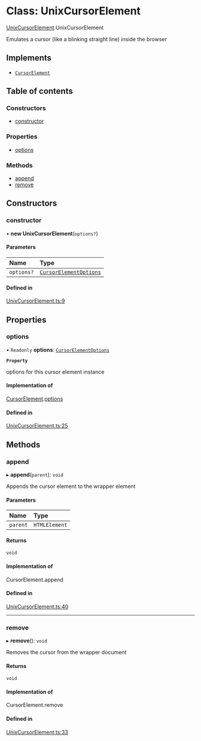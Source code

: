 # Class: UnixCursorElement

[UnixCursorElement](../wiki/UnixCursorElement).UnixCursorElement

Emulates a cursor (like a blinking straight line) inside the browser

## Implements

- [`CursorElement`](../wiki/types.CursorElement.CursorElement)

## Table of contents

### Constructors

- [constructor](../wiki/UnixCursorElement.UnixCursorElement#constructor)

### Properties

- [options](../wiki/UnixCursorElement.UnixCursorElement#options)

### Methods

- [append](../wiki/UnixCursorElement.UnixCursorElement#append)
- [remove](../wiki/UnixCursorElement.UnixCursorElement#remove)

## Constructors

### constructor

• **new UnixCursorElement**(`options?`)

#### Parameters

| Name | Type |
| :------ | :------ |
| `options?` | [`CursorElementOptions`](../wiki/types.CursorElementOptions.CursorElementOptions) |

#### Defined in

[UnixCursorElement.ts:9](https://github.com/LucEnden/unix-terminal-emulator/blob/f00e612/src/UnixCursorElement.ts#L9)

## Properties

### options

• `Readonly` **options**: [`CursorElementOptions`](../wiki/types.CursorElementOptions.CursorElementOptions)

**`Property`**

options for this cursor element instance

#### Implementation of

[CursorElement](../wiki/types.CursorElement.CursorElement).[options](../wiki/types.CursorElement.CursorElement#options)

#### Defined in

[UnixCursorElement.ts:25](https://github.com/LucEnden/unix-terminal-emulator/blob/f00e612/src/UnixCursorElement.ts#L25)

## Methods

### append

▸ **append**(`parent`): `void`

Appends the cursor element to the wrapper element

#### Parameters

| Name | Type |
| :------ | :------ |
| `parent` | `HTMLElement` |

#### Returns

`void`

#### Implementation of

CursorElement.append

#### Defined in

[UnixCursorElement.ts:40](https://github.com/LucEnden/unix-terminal-emulator/blob/f00e612/src/UnixCursorElement.ts#L40)

___

### remove

▸ **remove**(): `void`

Removes the cursor from the wrapper document

#### Returns

`void`

#### Implementation of

CursorElement.remove

#### Defined in

[UnixCursorElement.ts:33](https://github.com/LucEnden/unix-terminal-emulator/blob/f00e612/src/UnixCursorElement.ts#L33)
